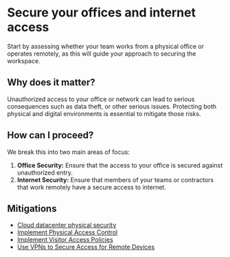 # Secure your offices and internet access

Start by assessing whether your team works from a physical office or operates
remotely, as this will guide your approach to securing the workspace.

## Why does it matter?

Unauthorized access to your office or network can lead to serious consequences
such as data theft, or other serious issues. Protecting both physical and
digital environments is essential to mitigate those risks.

## How can I proceed?

We break this into two main areas of focus:

1. **Office Security:** Ensure that the access to your office is secured against
   unauthorized entry.
2. **Internet Security:** Ensure that members of your teams or contractors that
   work remotely have a secure access to internet.

## Mitigations

- [Cloud datacenter physical security](PHY.FAC.001_cloud_datacenter_physical_security.md)
- [Implement Physical Access Control](PHY.FAC.002_physical_access_control.md)
- [Implement Visitor Access Policies](PHY.FAC.003_visitor_access_policy.md)
- [Use VPNs to Secure Access for Remote Devices](PHY.FAC.004_virtual_private_network.md)
